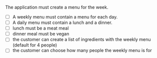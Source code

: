 The application must create a menu for the week.

- [ ] A weekly menu must contain a menu for each day.
- [ ] A daily menu must contain a lunch and a dinner.
- [ ] lunch must be a meat meal
- [ ] dinner meal must be vegan
- [ ] the customer can create a list of ingredients with the weekly menu (default for 4 people)
- [ ] the customer can choose how many people the weekly menu is for